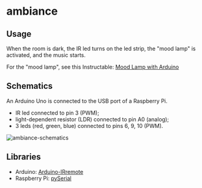 ambiance
========

Usage
-----
When the room is dark, the IR led turns on the led strip, the "mood lamp" is
activated, and the music starts.

For the "mood lamp", see this Instructable:
[Mood Lamp with Arduino](http://www.instructables.com/id/Mood-Lamp-with-Arduino/)

Schematics
----------
An Arduino Uno is connected to the USB port of a Raspberry Pi.

* IR led connected to pin 3 (PWM);
* light-dependent resistor (LDR) connected to pin A0 (analog);
* 3 leds (red, green, blue) connected to pins 6, 9, 10 (PWM).

![ambiance-schematics](https://raw.github.com/bparmentier/ambiance/master/ambiance-schematics.png)

Libraries
---------
* Arduino: [Arduino-IRremote](https://github.com/shirriff/Arduino-IRremote)
* Raspberry Pi: [pySerial](http://pyserial.sourceforge.net/)
